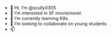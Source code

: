- 👋 Hi, I’m @scully0305
- 👀 I’m interested in SF movie/novel.
- 🌱 I’m currently learning K8s.
- 💞️ I’m looking to collaborate on young students
- 📫 

<!---
scully0305/scully0305 is a ✨ special ✨ repository because its `README.md` (this file) appears on your GitHub profile.
You can click the Preview link to take a look at your changes.
--->
